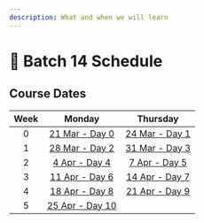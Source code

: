 ```yaml
---
description: What and when we will learn
---
```


# 📅 Batch 14 Schedule

## Course Dates

| Week |                         Monday                        |              Thursday             |
| :--: | :---------------------------------------------------: | :-------------------------------: |
|   0  | [21 Mar - Day 0](./#course-day-0-pre-course-briefing) | [24 Mar - Day 1](./#course-day-1) |
|   1  |           [28 Mar - Day 2](./#course-day-2)           | [31 Mar - Day 3](./#course-day-3) |
|   2  |            [4 Apr - Day 4](./#course-day-4)           |  [7 Apr - Day 5](./#course-day-5) |
|   3  |           [11 Apr - Day 6](./#course-day-6)           | [14 Apr - Day 7](./#course-day-7) |
|   4  |           [18 Apr - Day 8](./#course-day-8)           | [21 Apr - Day 9](./#course-day-9) |
|   5  |          [25 Apr - Day 10](./#course-day-10)          |                                   |

## &#x20;<a href="#course-day-0" id="course-day-0"></a>
